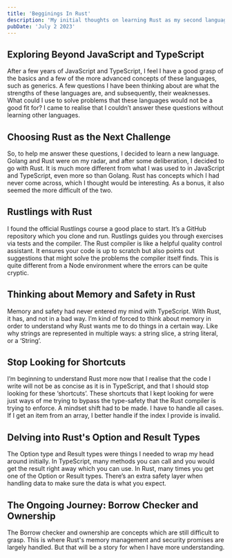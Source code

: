 ```yaml
---
title: 'Begginings In Rust'
description: 'My initial thoughts on learning Rust as my second language.'
pubDate: 'July 2 2023'
---
```


## Exploring Beyond JavaScript and TypeScript

After a few years of JavaScript and TypeScript, I feel I have a good grasp of the basics and a few of the more advanced concepts of these languages, such as generics. A few questions I have been thinking about are what the strengths of these languages are, and subsequently, their weaknesses. What could I use to solve problems that these languages would not be a good fit for? I came to realise that I couldn’t answer these questions without learning other languages.

## Choosing Rust as the Next Challenge

So, to help me answer these questions, I decided to learn a new language. Golang and Rust were on my radar, and after some deliberation, I decided to go with Rust. It is much more different from what I was used to in JavaScript and TypeScript, even more so than Golang. Rust has concepts which I had never come across, which I thought would be interesting. As a bonus, it also seemed the more difficult of the two.

## Rustlings with Rust

I found the official Rustlings course a good place to start. It’s a GitHub repository which you clone and run. Rustlings guides you through exercises via tests and the compiler. The Rust compiler is like a helpful quality control assistant. It ensures your code is up to scratch but also points out suggestions that might solve the problems the compiler itself finds. This is quite different from a Node environment where the errors can be quite cryptic.

## Thinking about Memory and Safety in Rust

Memory and safety had never entered my mind with TypeScript. With Rust, it has, and not in a bad way. I’m kind of forced to think about memory in order to understand why Rust wants me to do things in a certain way. Like why strings are represented in multiple ways: a string slice, a string literal, or a ‘String’.

## Stop Looking for Shortcuts

I’m beginning to understand Rust more now that I realise that the code I write will not be as concise as it is in TypeScript, and that I should stop looking for these ‘shortcuts’. These shortcuts that I kept looking for were just ways of me trying to bypass the type-safety that the Rust compiler is trying to enforce. A mindset shift had to be made. I have to handle all cases. If I get an item from an array, I better handle if the index I provide is invalid.

## Delving into Rust's Option and Result Types

The Option type and Result types were things I needed to wrap my head around initially. In TypeScript, many methods you can call and you would get the result right away which you can use. In Rust, many times you get one of the Option or Result types. There’s an extra safety layer when handling data to make sure the data is what you expect.

## The Ongoing Journey: Borrow Checker and Ownership

The Borrow checker and ownership are concepts which are still difficult to grasp. This is where Rust's memory management and security promises are largely handled. But that will be a story for when I have more understanding.
